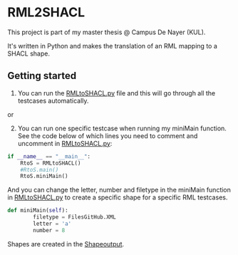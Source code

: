 # RML2SHACL

This project is part of my master thesis @ Campus De Nayer (KUL).


It's written in Python and makes the translation of an RML mapping to a SHACL shape.

## Getting started

1. You can run the [RMLtoSHACL.py](RMLtoShacl.py) file and this will go through all the testcases automatically.

or

2. You can run one specific testcase when running my miniMain function. 
See the code below of which lines you need to comment and uncomment in [RMLtoSHACL.py](RMLtoShacl.py):


```Python
if __name__ == "__main__":
    RtoS = RMLtoSHACL()
    #RtoS.main()
    RtoS.miniMain()
```
And you can change the letter, number and filetype in the miniMain function in [RMLtoSHACL.py](RMLtoShacl.py) to create a specific shape for a specific RML testcases.

```Python
def miniMain(self):
        filetype = FilesGitHub.XML
        letter = 'a'                
        number = 8
```

Shapes are created in the [Shapeoutput](outputShape.ttl).
